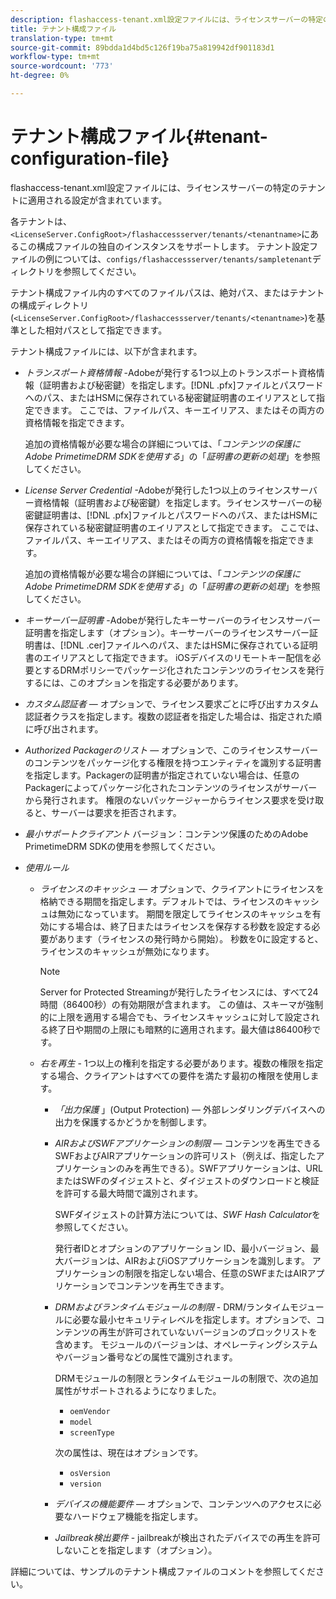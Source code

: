 ```yaml
---
description: flashaccess-tenant.xml設定ファイルには、ライセンスサーバーの特定のテナントに適用される設定が含まれています。
title: テナント構成ファイル
translation-type: tm+mt
source-git-commit: 89bdda1d4bd5c126f19ba75a819942df901183d1
workflow-type: tm+mt
source-wordcount: '773'
ht-degree: 0%

---
```



# テナント構成ファイル{#tenant-configuration-file}

flashaccess-tenant.xml設定ファイルには、ライセンスサーバーの特定のテナントに適用される設定が含まれています。

各テナントは、`<LicenseServer.ConfigRoot>/flashaccessserver/tenants/<tenantname>`にあるこの構成ファイルの独自のインスタンスをサポートします。 テナント設定ファイルの例については、`configs/flashaccessserver/tenants/sampletenant`ディレクトリを参照してください。

テナント構成ファイル内のすべてのファイルパスは、絶対パス、またはテナントの構成ディレクトリ(`<LicenseServer.ConfigRoot>/flashaccessserver/tenants/<tenantname>`)を基準とした相対パスとして指定できます。

テナント構成ファイルには、以下が含まれます。

* *トランスポート資格情報* -Adobeが発行する1つ以上のトランスポート資格情報（証明書および秘密鍵）を指定します。[!DNL .pfx]ファイルとパスワードへのパス、またはHSMに保存されている秘密鍵証明書のエイリアスとして指定できます。 ここでは、ファイルパス、キーエイリアス、またはその両方の資格情報を指定できます。

   追加の資格情報が必要な場合の詳細については、「*コンテンツの保護にAdobe PrimetimeDRM SDKを使用する*」の「*証明書の更新の処理*」を参照してください。

* *License Server Credential*  -Adobeが発行した1つ以上のライセンスサーバー資格情報（証明書および秘密鍵）を指定します。ライセンスサーバーの秘密鍵証明書は、[!DNL .pfx]ファイルとパスワードへのパス、またはHSMに保存されている秘密鍵証明書のエイリアスとして指定できます。 ここでは、ファイルパス、キーエイリアス、またはその両方の資格情報を指定できます。

   追加の資格情報が必要な場合の詳細については、「*コンテンツの保護にAdobe PrimetimeDRM SDKを使用する*」の「*証明書の更新の処理*」を参照してください。

* *キーサーバー証明書* -Adobeが発行したキーサーバーのライセンスサーバー証明書を指定します（オプション）。キーサーバーのライセンスサーバー証明書は、[!DNL .cer]ファイルへのパス、またはHSMに保存されている証明書のエイリアスとして指定できます。 iOSデバイスのリモートキー配信を必要とするDRMポリシーでパッケージ化されたコンテンツのライセンスを発行するには、このオプションを指定する必要があります。

* *カスタム認証者*  — オプションで、ライセンス要求ごとに呼び出すカスタム認証者クラスを指定します。複数の認証者を指定した場合は、指定された順に呼び出されます。
* *Authorized Packagerのリスト*  — オプションで、このライセンスサーバーのコンテンツをパッケージ化する権限を持つエンティティを識別する証明書を指定します。Packagerの証明書が指定されていない場合は、任意のPackagerによってパッケージ化されたコンテンツのライセンスがサーバーから発行されます。 権限のないパッケージャーからライセンス要求を受け取ると、サーバーは要求を拒否されます。
* *最小サポートクライアント* バージョン：コンテンツ保護のためのAdobe PrimetimeDRM SDKの使用を参照してください。

* *使用ルール*

   * *ライセンスのキャッシュ*  — オプションで、クライアントにライセンスを格納できる期間を指定します。デフォルトでは、ライセンスのキャッシュは無効になっています。 期間を限定してライセンスのキャッシュを有効にする場合は、終了日またはライセンスを保存する秒数を設定する必要があります（ライセンスの発行時から開始）。 秒数を0に設定すると、ライセンスのキャッシュが無効になります。

      >[!NOTE]
      >
      >Server for Protected Streamingが発行したライセンスには、すべて24時間（86400秒）の有効期限が含まれます。 この値は、スキーマが強制的に上限を適用する場合でも、ライセンスキャッシュに対して設定される終了日や期間の上限にも暗黙的に適用されます。最大値は86400秒です。

   * *右を再生* - 1つ以上の権利を指定する必要があります。複数の権限を指定する場合、クライアントはすべての要件を満たす最初の権限を使用します。

      * *「出力保護* 」(Output Protection) — 外部レンダリングデバイスへの出力を保護するかどうかを制御します。
      * *AIRおよびSWFアプリケーションの制限*  — コンテンツを再生できるSWFおよびAIRアプリケーションの許可リスト（例えば、指定したアプリケーションのみを再生できる）。SWFアプリケーションは、URLまたはSWFのダイジェストと、ダイジェストのダウンロードと検証を許可する最大時間で識別されます。

         SWFダイジェストの計算方法については、*SWF Hash Calculator*&#x200B;を参照してください。

         発行者IDとオプションのアプリケーション ID、最小バージョン、最大バージョンは、AIRおよびiOSアプリケーションを識別します。 アプリケーションの制限を指定しない場合、任意のSWFまたはAIRアプリケーションでコンテンツを再生できます。

      * *DRMおよびランタイムモジュールの制限* - DRM/ランタイムモジュールに必要な最小セキュリティレベルを指定します。オプションで、コンテンツの再生が許可されていないバージョンのブロックリストを含めます。 モジュールのバージョンは、オペレーティングシステムやバージョン番号などの属性で識別されます。

         DRMモジュールの制限とランタイムモジュールの制限で、次の追加属性がサポートされるようになりました。

         * `oemVendor`
         * `model`
         * `screenType`

         次の属性は、現在はオプションです。

         * `osVersion`
         * `version`
      * *デバイスの機能要件*  — オプションで、コンテンツへのアクセスに必要なハードウェア機能を指定します。
      * *Jailbreak検出要件* - jailbreakが検出されたデバイスでの再生を許可しないことを指定します（オプション）。



詳細については、サンプルのテナント構成ファイルのコメントを参照してください。
